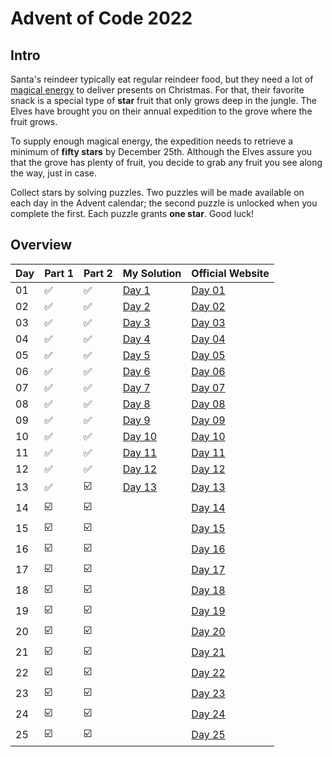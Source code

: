 # Advent of Code 2022

## Intro

Santa's reindeer typically eat regular reindeer food, but they need a lot of
[magical energy](https://adventofcode.com/2018/day/25) to deliver presents on Christmas. For that, their favorite snack 
is a special type of **star** fruit that only grows deep in the jungle. The Elves
have brought you on their annual expedition to the grove where the fruit grows.

To supply enough magical energy, the expedition needs to retrieve a minimum of **fifty stars** by December 25th.
Although the Elves assure you that the grove has plenty of fruit, you decide to grab any fruit you see along the way,
just in case.

Collect stars by solving puzzles. Two puzzles will be made available on each day in the Advent calendar; the second
puzzle is unlocked when you complete the first. Each puzzle grants **one star**. Good luck!

## Overview

| Day | Part 1                  | Part 2                  | My Solution      | Official Website                               | 
|-----|-------------------------|-------------------------|------------------|------------------------------------------------|
| 01  | :white_check_mark:      | :white_check_mark:      | [Day 1](Day1/)   | [Day 01](https://adventofcode.com/2022/day/1)  |
| 02  | :white_check_mark:      | :white_check_mark:      | [Day 2](Day2/)   | [Day 02](https://adventofcode.com/2022/day/2)  |
| 03  | :white_check_mark:      | :white_check_mark:      | [Day 3](Day3/)   | [Day 03](https://adventofcode.com/2022/day/3)  |
| 04  | :white_check_mark:      | :white_check_mark:      | [Day 4](Day4/)   | [Day 04](https://adventofcode.com/2022/day/4)  |
| 05  | :white_check_mark:      | :white_check_mark:      | [Day 5](Day5/)   | [Day 05](https://adventofcode.com/2022/day/5)  |
| 06  | :white_check_mark:      | :white_check_mark:      | [Day 6](Day6/)   | [Day 06](https://adventofcode.com/2022/day/6)  |
| 07  | :white_check_mark:      | :white_check_mark:      | [Day 7](Day7/)   | [Day 07](https://adventofcode.com/2022/day/7)  |
| 08  | :white_check_mark:      | :white_check_mark:      | [Day 8](Day8/)   | [Day 08](https://adventofcode.com/2022/day/8)  |
| 09  | :white_check_mark:      | :white_check_mark:      | [Day 9](Day9/)   | [Day 09](https://adventofcode.com/2022/day/9)  |
| 10  | :white_check_mark:      | :white_check_mark:      | [Day 10](Day10/) | [Day 10](https://adventofcode.com/2022/day/10) |
| 11  | :white_check_mark:      | :white_check_mark:      | [Day 11](Day11/) | [Day 11](https://adventofcode.com/2022/day/11) |
| 12  | :white_check_mark:      | :white_check_mark:      | [Day 12](Day12/) | [Day 12](https://adventofcode.com/2022/day/12) |
| 13  | :white_check_mark:      | :ballot_box_with_check: | [Day 13](Day13/) | [Day 13](https://adventofcode.com/2022/day/13) |
| 14  | :ballot_box_with_check: | :ballot_box_with_check: |                  | [Day 14](https://adventofcode.com/2022/day/14) |
| 15  | :ballot_box_with_check: | :ballot_box_with_check: |                  | [Day 15](https://adventofcode.com/2022/day/15) |
| 16  | :ballot_box_with_check: | :ballot_box_with_check: |                  | [Day 16](https://adventofcode.com/2022/day/16) |
| 17  | :ballot_box_with_check: | :ballot_box_with_check: |                  | [Day 17](https://adventofcode.com/2022/day/17) |
| 18  | :ballot_box_with_check: | :ballot_box_with_check: |                  | [Day 18](https://adventofcode.com/2022/day/18) |
| 19  | :ballot_box_with_check: | :ballot_box_with_check: |                  | [Day 19](https://adventofcode.com/2022/day/19) |
| 20  | :ballot_box_with_check: | :ballot_box_with_check: |                  | [Day 20](https://adventofcode.com/2022/day/20) |
| 21  | :ballot_box_with_check: | :ballot_box_with_check: |                  | [Day 21](https://adventofcode.com/2022/day/21) |
| 22  | :ballot_box_with_check: | :ballot_box_with_check: |                  | [Day 22](https://adventofcode.com/2022/day/22) |
| 23  | :ballot_box_with_check: | :ballot_box_with_check: |                  | [Day 23](https://adventofcode.com/2022/day/23) |
| 24  | :ballot_box_with_check: | :ballot_box_with_check: |                  | [Day 24](https://adventofcode.com/2022/day/24) |
| 25  | :ballot_box_with_check: | :ballot_box_with_check: |                  | [Day 25](https://adventofcode.com/2022/day/25) |